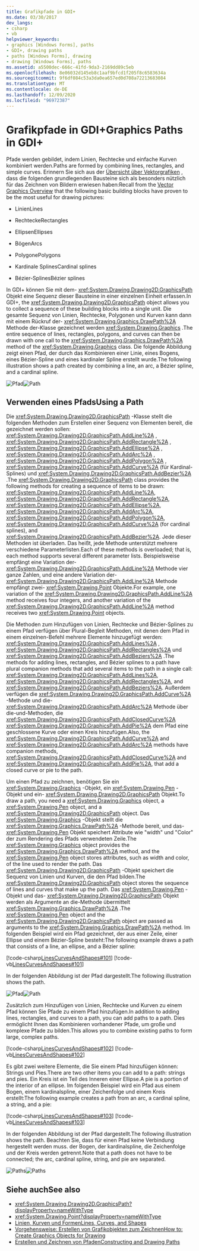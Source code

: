 ```yaml
---
title: Grafikpfade in GDI+
ms.date: 03/30/2017
dev_langs:
- csharp
- vb
helpviewer_keywords:
- graphics [Windows Forms], paths
- GDI+, drawing paths
- paths [Windows Forms], drawing
- drawing [Windows Forms], paths
ms.assetid: a5500dec-666c-41fd-9da3-2169dd89c5eb
ms.openlocfilehash: 8e06032d145eb8c1aaf9bfcd1f205f8c6583634a
ms.sourcegitcommit: 9f6df084c53a3da0ea657ed0d708a72213683084
ms.translationtype: MT
ms.contentlocale: de-DE
ms.lasthandoff: 12/09/2020
ms.locfileid: "96972387"
---
```

# <a name="graphics-paths-in-gdi"></a><span data-ttu-id="9ad86-102">Grafikpfade in GDI+</span><span class="sxs-lookup"><span data-stu-id="9ad86-102">Graphics Paths in GDI+</span></span>
<span data-ttu-id="9ad86-103">Pfade werden gebildet, indem Linien, Rechtecke und einfache Kurven kombiniert werden.</span><span class="sxs-lookup"><span data-stu-id="9ad86-103">Paths are formed by combining lines, rectangles, and simple curves.</span></span> <span data-ttu-id="9ad86-104">Erinnern Sie sich aus der [Übersicht über Vektorgrafiken](vector-graphics-overview.md) , dass die folgenden grundlegenden Bausteine sich als besonders nützlich für das Zeichnen von Bildern erwiesen haben:</span><span class="sxs-lookup"><span data-stu-id="9ad86-104">Recall from the [Vector Graphics Overview](vector-graphics-overview.md) that the following basic building blocks have proven to be the most useful for drawing pictures:</span></span>  
  
- <span data-ttu-id="9ad86-105">Linien</span><span class="sxs-lookup"><span data-stu-id="9ad86-105">Lines</span></span>  
  
- <span data-ttu-id="9ad86-106">Rechtecke</span><span class="sxs-lookup"><span data-stu-id="9ad86-106">Rectangles</span></span>  
  
- <span data-ttu-id="9ad86-107">Ellipsen</span><span class="sxs-lookup"><span data-stu-id="9ad86-107">Ellipses</span></span>  
  
- <span data-ttu-id="9ad86-108">Bögen</span><span class="sxs-lookup"><span data-stu-id="9ad86-108">Arcs</span></span>  
  
- <span data-ttu-id="9ad86-109">Polygone</span><span class="sxs-lookup"><span data-stu-id="9ad86-109">Polygons</span></span>  
  
- <span data-ttu-id="9ad86-110">Kardinale Splines</span><span class="sxs-lookup"><span data-stu-id="9ad86-110">Cardinal splines</span></span>  
  
- <span data-ttu-id="9ad86-111">Bézier-Splines</span><span class="sxs-lookup"><span data-stu-id="9ad86-111">Bézier splines</span></span>  
  
 <span data-ttu-id="9ad86-112">In GDI+ können Sie mit dem- <xref:System.Drawing.Drawing2D.GraphicsPath> Objekt eine Sequenz dieser Bausteine in einer einzelnen Einheit erfassen.</span><span class="sxs-lookup"><span data-stu-id="9ad86-112">In GDI+, the <xref:System.Drawing.Drawing2D.GraphicsPath> object allows you to collect a sequence of these building blocks into a single unit.</span></span> <span data-ttu-id="9ad86-113">Die gesamte Sequenz von Linien, Rechtecke, Polygonen und Kurven kann dann mit einem Rückruf der- <xref:System.Drawing.Graphics.DrawPath%2A> Methode der-Klasse gezeichnet werden <xref:System.Drawing.Graphics> .</span><span class="sxs-lookup"><span data-stu-id="9ad86-113">The entire sequence of lines, rectangles, polygons, and curves can then be drawn with one call to the <xref:System.Drawing.Graphics.DrawPath%2A> method of the <xref:System.Drawing.Graphics> class.</span></span> <span data-ttu-id="9ad86-114">Die folgende Abbildung zeigt einen Pfad, der durch das Kombinieren einer Linie, eines Bogens, eines Bézier-Spline und eines kardinaler Spline erstellt wurde.</span><span class="sxs-lookup"><span data-stu-id="9ad86-114">The following illustration shows a path created by combining a line, an arc, a Bézier spline, and a cardinal spline.</span></span>  
  
 <span data-ttu-id="9ad86-115">![Pfad](./media/aboutgdip02-art14.gif "Aboutgdip02_art14")</span><span class="sxs-lookup"><span data-stu-id="9ad86-115">![Path](./media/aboutgdip02-art14.gif "Aboutgdip02_art14")</span></span>  
  
## <a name="using-a-path"></a><span data-ttu-id="9ad86-116">Verwenden eines Pfads</span><span class="sxs-lookup"><span data-stu-id="9ad86-116">Using a Path</span></span>  
 <span data-ttu-id="9ad86-117">Die <xref:System.Drawing.Drawing2D.GraphicsPath> -Klasse stellt die folgenden Methoden zum Erstellen einer Sequenz von Elementen bereit, die gezeichnet werden sollen: <xref:System.Drawing.Drawing2D.GraphicsPath.AddLine%2A> , <xref:System.Drawing.Drawing2D.GraphicsPath.AddRectangle%2A> , <xref:System.Drawing.Drawing2D.GraphicsPath.AddEllipse%2A> , <xref:System.Drawing.Drawing2D.GraphicsPath.AddArc%2A> , <xref:System.Drawing.Drawing2D.GraphicsPath.AddPolygon%2A> , <xref:System.Drawing.Drawing2D.GraphicsPath.AddCurve%2A> (für Kardinal-Splines) und <xref:System.Drawing.Drawing2D.GraphicsPath.AddBezier%2A> .</span><span class="sxs-lookup"><span data-stu-id="9ad86-117">The <xref:System.Drawing.Drawing2D.GraphicsPath> class provides the following methods for creating a sequence of items to be drawn: <xref:System.Drawing.Drawing2D.GraphicsPath.AddLine%2A>, <xref:System.Drawing.Drawing2D.GraphicsPath.AddRectangle%2A>, <xref:System.Drawing.Drawing2D.GraphicsPath.AddEllipse%2A>, <xref:System.Drawing.Drawing2D.GraphicsPath.AddArc%2A>, <xref:System.Drawing.Drawing2D.GraphicsPath.AddPolygon%2A>, <xref:System.Drawing.Drawing2D.GraphicsPath.AddCurve%2A> (for cardinal splines), and <xref:System.Drawing.Drawing2D.GraphicsPath.AddBezier%2A>.</span></span> <span data-ttu-id="9ad86-118">Jede dieser Methoden ist überladen. Das heißt, jede Methode unterstützt mehrere verschiedene Parameterlisten.</span><span class="sxs-lookup"><span data-stu-id="9ad86-118">Each of these methods is overloaded; that is, each method supports several different parameter lists.</span></span> <span data-ttu-id="9ad86-119">Beispielsweise empfängt eine Variation der- <xref:System.Drawing.Drawing2D.GraphicsPath.AddLine%2A> Methode vier ganze Zahlen, und eine andere Variation der- <xref:System.Drawing.Drawing2D.GraphicsPath.AddLine%2A> Methode empfängt zwei- <xref:System.Drawing.Point> Objekte.</span><span class="sxs-lookup"><span data-stu-id="9ad86-119">For example, one variation of the <xref:System.Drawing.Drawing2D.GraphicsPath.AddLine%2A> method receives four integers, and another variation of the <xref:System.Drawing.Drawing2D.GraphicsPath.AddLine%2A> method receives two <xref:System.Drawing.Point> objects.</span></span>  
  
 <span data-ttu-id="9ad86-120">Die Methoden zum Hinzufügen von Linien, Rechtecke und Bézier-Splines zu einem Pfad verfügen über Plural-Begleit Methoden, mit denen dem Pfad in einem einzelnen-Befehl mehrere Elemente hinzugefügt werden: <xref:System.Drawing.Drawing2D.GraphicsPath.AddLines%2A> , <xref:System.Drawing.Drawing2D.GraphicsPath.AddRectangles%2A> und <xref:System.Drawing.Drawing2D.GraphicsPath.AddBeziers%2A> .</span><span class="sxs-lookup"><span data-stu-id="9ad86-120">The methods for adding lines, rectangles, and Bézier splines to a path have plural companion methods that add several items to the path in a single call: <xref:System.Drawing.Drawing2D.GraphicsPath.AddLines%2A>, <xref:System.Drawing.Drawing2D.GraphicsPath.AddRectangles%2A>, and <xref:System.Drawing.Drawing2D.GraphicsPath.AddBeziers%2A>.</span></span> <span data-ttu-id="9ad86-121">Außerdem verfügen die <xref:System.Drawing.Drawing2D.GraphicsPath.AddCurve%2A> -Methode und die- <xref:System.Drawing.Drawing2D.GraphicsPath.AddArc%2A> Methode über die-und-Methoden, die <xref:System.Drawing.Drawing2D.GraphicsPath.AddClosedCurve%2A> <xref:System.Drawing.Drawing2D.GraphicsPath.AddPie%2A> dem Pfad eine geschlossene Kurve oder einen Kreis hinzufügen.</span><span class="sxs-lookup"><span data-stu-id="9ad86-121">Also, the <xref:System.Drawing.Drawing2D.GraphicsPath.AddCurve%2A> and <xref:System.Drawing.Drawing2D.GraphicsPath.AddArc%2A> methods have companion methods, <xref:System.Drawing.Drawing2D.GraphicsPath.AddClosedCurve%2A> and <xref:System.Drawing.Drawing2D.GraphicsPath.AddPie%2A>, that add a closed curve or pie to the path.</span></span>  
  
 <span data-ttu-id="9ad86-122">Um einen Pfad zu zeichnen, benötigen Sie ein <xref:System.Drawing.Graphics> -Objekt, ein <xref:System.Drawing.Pen> -Objekt und ein- <xref:System.Drawing.Drawing2D.GraphicsPath> Objekt.</span><span class="sxs-lookup"><span data-stu-id="9ad86-122">To draw a path, you need a <xref:System.Drawing.Graphics> object, a <xref:System.Drawing.Pen> object, and a <xref:System.Drawing.Drawing2D.GraphicsPath> object.</span></span> <span data-ttu-id="9ad86-123">Das <xref:System.Drawing.Graphics> -Objekt stellt die <xref:System.Drawing.Graphics.DrawPath%2A> -Methode bereit, und das- <xref:System.Drawing.Pen> Objekt speichert Attribute wie "width" und "Color" der zum Rendering des Pfads verwendeten Zeile.</span><span class="sxs-lookup"><span data-stu-id="9ad86-123">The <xref:System.Drawing.Graphics> object provides the <xref:System.Drawing.Graphics.DrawPath%2A> method, and the <xref:System.Drawing.Pen> object stores attributes, such as width and color, of the line used to render the path.</span></span> <span data-ttu-id="9ad86-124">Das <xref:System.Drawing.Drawing2D.GraphicsPath> -Objekt speichert die Sequenz von Linien und Kurven, die den Pfad bilden.</span><span class="sxs-lookup"><span data-stu-id="9ad86-124">The <xref:System.Drawing.Drawing2D.GraphicsPath> object stores the sequence of lines and curves that make up the path.</span></span> <span data-ttu-id="9ad86-125">Das <xref:System.Drawing.Pen> -Objekt und das- <xref:System.Drawing.Drawing2D.GraphicsPath> Objekt werden als Argumente an die-Methode übermittelt <xref:System.Drawing.Graphics.DrawPath%2A> .</span><span class="sxs-lookup"><span data-stu-id="9ad86-125">The <xref:System.Drawing.Pen> object and the <xref:System.Drawing.Drawing2D.GraphicsPath> object are passed as arguments to the <xref:System.Drawing.Graphics.DrawPath%2A> method.</span></span> <span data-ttu-id="9ad86-126">Im folgenden Beispiel wird ein Pfad gezeichnet, der aus einer Zeile, einer Ellipse und einem Bézier-Spline besteht:</span><span class="sxs-lookup"><span data-stu-id="9ad86-126">The following example draws a path that consists of a line, an ellipse, and a Bézier spline:</span></span>  
  
 [!code-csharp[LinesCurvesAndShapes#101](~/samples/snippets/csharp/VS_Snippets_Winforms/LinesCurvesAndShapes/CS/Class1.cs#101)]
 [!code-vb[LinesCurvesAndShapes#101](~/samples/snippets/visualbasic/VS_Snippets_Winforms/LinesCurvesAndShapes/VB/Class1.vb#101)]  
  
 <span data-ttu-id="9ad86-127">In der folgenden Abbildung ist der Pfad dargestellt.</span><span class="sxs-lookup"><span data-stu-id="9ad86-127">The following illustration shows the path.</span></span>  
  
 <span data-ttu-id="9ad86-128">![Pfad](./media/aboutgdip02-art15.gif "Aboutgdip02_art15")</span><span class="sxs-lookup"><span data-stu-id="9ad86-128">![Path](./media/aboutgdip02-art15.gif "Aboutgdip02_art15")</span></span>  
  
 <span data-ttu-id="9ad86-129">Zusätzlich zum Hinzufügen von Linien, Rechtecke und Kurven zu einem Pfad können Sie Pfade zu einem Pfad hinzufügen.</span><span class="sxs-lookup"><span data-stu-id="9ad86-129">In addition to adding lines, rectangles, and curves to a path, you can add paths to a path.</span></span> <span data-ttu-id="9ad86-130">Dies ermöglicht Ihnen das Kombinieren vorhandener Pfade, um große und komplexe Pfade zu bilden.</span><span class="sxs-lookup"><span data-stu-id="9ad86-130">This allows you to combine existing paths to form large, complex paths.</span></span>  
  
 [!code-csharp[LinesCurvesAndShapes#102](~/samples/snippets/csharp/VS_Snippets_Winforms/LinesCurvesAndShapes/CS/Class1.cs#102)]
 [!code-vb[LinesCurvesAndShapes#102](~/samples/snippets/visualbasic/VS_Snippets_Winforms/LinesCurvesAndShapes/VB/Class1.vb#102)]  
  
 <span data-ttu-id="9ad86-131">Es gibt zwei weitere Elemente, die Sie einem Pfad hinzufügen können: Strings und Pies.</span><span class="sxs-lookup"><span data-stu-id="9ad86-131">There are two other items you can add to a path: strings and pies.</span></span> <span data-ttu-id="9ad86-132">Ein Kreis ist ein Teil des Inneren einer Ellipse.</span><span class="sxs-lookup"><span data-stu-id="9ad86-132">A pie is a portion of the interior of an ellipse.</span></span> <span data-ttu-id="9ad86-133">Im folgenden Beispiel wird ein Pfad aus einem Bogen, einem kardinalspline, einer Zeichenfolge und einem Kreis erstellt:</span><span class="sxs-lookup"><span data-stu-id="9ad86-133">The following example creates a path from an arc, a cardinal spline, a string, and a pie:</span></span>  
  
 [!code-csharp[LinesCurvesAndShapes#103](~/samples/snippets/csharp/VS_Snippets_Winforms/LinesCurvesAndShapes/CS/Class1.cs#103)]
 [!code-vb[LinesCurvesAndShapes#103](~/samples/snippets/visualbasic/VS_Snippets_Winforms/LinesCurvesAndShapes/VB/Class1.vb#103)]  
  
 <span data-ttu-id="9ad86-134">In der folgenden Abbildung ist der Pfad dargestellt.</span><span class="sxs-lookup"><span data-stu-id="9ad86-134">The following illustration shows the path.</span></span> <span data-ttu-id="9ad86-135">Beachten Sie, dass für einen Pfad keine Verbindung hergestellt werden muss. der Bogen, der kardinalspline, die Zeichenfolge und der Kreis werden getrennt.</span><span class="sxs-lookup"><span data-stu-id="9ad86-135">Note that a path does not have to be connected; the arc, cardinal spline, string, and pie are separated.</span></span>  
  
 <span data-ttu-id="9ad86-136">![Paths](./media/aboutgdip02-art16.gif "Aboutgdip02_Art16")</span><span class="sxs-lookup"><span data-stu-id="9ad86-136">![Paths](./media/aboutgdip02-art16.gif "Aboutgdip02_Art16")</span></span>  
  
## <a name="see-also"></a><span data-ttu-id="9ad86-137">Siehe auch</span><span class="sxs-lookup"><span data-stu-id="9ad86-137">See also</span></span>

- <xref:System.Drawing.Drawing2D.GraphicsPath?displayProperty=nameWithType>
- <xref:System.Drawing.Point?displayProperty=nameWithType>
- [<span data-ttu-id="9ad86-138">Linien, Kurven und Formen</span><span class="sxs-lookup"><span data-stu-id="9ad86-138">Lines, Curves, and Shapes</span></span>](lines-curves-and-shapes.md)
- [<span data-ttu-id="9ad86-139">Vorgehensweise: Erstellen von Grafikobjekten zum Zeichnen</span><span class="sxs-lookup"><span data-stu-id="9ad86-139">How to: Create Graphics Objects for Drawing</span></span>](how-to-create-graphics-objects-for-drawing.md)
- [<span data-ttu-id="9ad86-140">Erstellen und Zeichnen von Pfaden</span><span class="sxs-lookup"><span data-stu-id="9ad86-140">Constructing and Drawing Paths</span></span>](constructing-and-drawing-paths.md)
